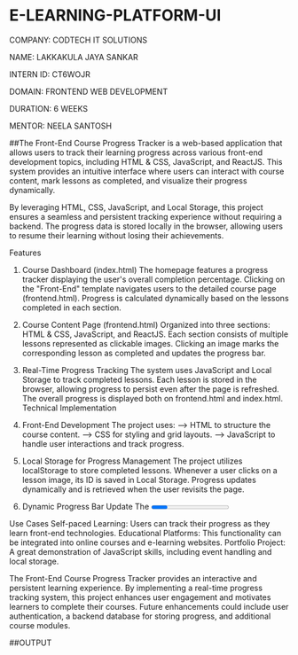 # E-LEARNING-PLATFORM-UI

COMPANY: CODTECH IT SOLUTIONS

NAME: LAKKAKULA JAYA SANKAR

INTERN ID: CT6WOJR

DOMAIN: FRONTEND WEB DEVELOPMENT

DURATION: 6 WEEKS

MENTOR: NEELA SANTOSH

##The Front-End Course Progress Tracker is a web-based application that allows users to track their learning progress across various front-end development topics, including HTML & CSS, JavaScript, and ReactJS. This system provides an intuitive interface where users can interact with course content, mark lessons as completed, and visualize their progress dynamically.

By leveraging HTML, CSS, JavaScript, and Local Storage, this project ensures a seamless and persistent tracking experience without requiring a backend. The progress data is stored locally in the browser, allowing users to resume their learning without losing their achievements.

Features
1. Course Dashboard (index.html)
The homepage features a progress tracker displaying the user's overall completion percentage.
Clicking on the "Front-End" template navigates users to the detailed course page (frontend.html).
Progress is calculated dynamically based on the lessons completed in each section.
2. Course Content Page (frontend.html)
Organized into three sections: HTML & CSS, JavaScript, and ReactJS.
Each section consists of multiple lessons represented as clickable images.
Clicking an image marks the corresponding lesson as completed and updates the progress bar.
3. Real-Time Progress Tracking
The system uses JavaScript and Local Storage to track completed lessons.
Each lesson is stored in the browser, allowing progress to persist even after the page is refreshed.
The overall progress is displayed both on frontend.html and index.html.
Technical Implementation
1. Front-End Development
The project uses:
--> HTML to structure the course content.
--> CSS for styling and grid layouts.
--> JavaScript to handle user interactions and track progress.

2. Local Storage for Progress Management
The project utilizes localStorage to store completed lessons.
Whenever a user clicks on a lesson image, its ID is saved in Local Storage.
Progress updates dynamically and is retrieved when the user revisits the page.
3. Dynamic Progress Bar Update
The <progress> element reflects the percentage of lessons completed.
Each lesson is counted towards the overall completion percentage.
The progress is updated on both frontend.html (individual progress) and index.html (overall progress).
Workflow
   --> User visits index.html and sees the front-end course card with a progress bar.
   --> Clicking the card navigates to frontend.html, where lessons are displayed.
   --> User clicks on a lesson image, marking it as complete.
   --> The progress bar updates in real-time, and data is saved using localStorage.
   --> When the user returns to index.html, the overall progress is calculated and displayed.

Use Cases
Self-paced Learning: Users can track their progress as they learn front-end technologies.
Educational Platforms: This functionality can be integrated into online courses and e-learning websites.
Portfolio Project: A great demonstration of JavaScript skills, including event handling and local storage.

The Front-End Course Progress Tracker provides an interactive and persistent learning experience. By implementing a real-time progress tracking system, this project enhances user engagement and motivates learners to complete their courses. Future enhancements could include user authentication, a backend database for storing progress, and additional course modules. 

##OUTPUT

